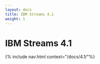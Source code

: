 ```yaml
---
layout: docs
title: IBM Streams 4.1
weight: 1
---
```


# IBM Streams 4.1    

{% include nav.html context="/docs/4.1/"%}